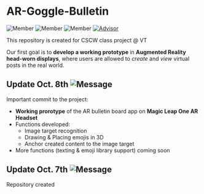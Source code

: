 # AR-Goggle-Bulletin
![Member](https://img.shields.io/badge/Member-Alyssa-blueviolet) ![Member](https://img.shields.io/badge/Member-Feiyu-blue) ![Member](https://img.shields.io/badge/Member-Shuyi-ff69b4) [![Advisor](https://img.shields.io/badge/Advisor-Dr.%20Sang-important)](https://people.cs.vt.edu/sangwonlee/)

This repository is created for CSCW class project @ VT

Our first goal is to **develop a working prototype** in **Augmented Reality head-worn displays**, where users are allowed to *create* and *view* virtual posts in the real world.
## Update Oct. 8th ![Message](https://img.shields.io/badge/Update-Important!-success)
Important commit to the project:

- **Working prorotype** of the AR bulletin board app on **Magic Leap One AR Headset**
- Functions developed:
  - Image target recognition
  - Drawing & Placing emojis in 3D
  - Anchor created content to the image target
- More functions (texting & emoji library support) coming soon
## Update Oct. 7th ![Message](https://img.shields.io/badge/Update-Initialization-9cf)
Repository created
